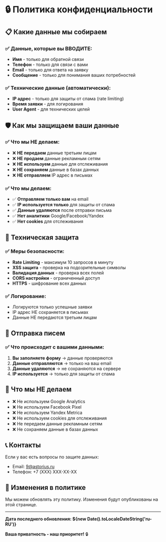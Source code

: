 # 🔒 Политика конфиденциальности

## 📋 Какие данные мы собираем

### ✅ Данные, которые вы ВВОДИТЕ:
- **Имя** - только для обратной связи
- **Телефон** - только для связи с вами  
- **Email** - только для ответа на заявку
- **Сообщение** - только для понимания ваших потребностей

### ✅ Технические данные (автоматически):
- **IP адрес** - только для защиты от спама (rate limiting)
- **Время заявки** - для логирования
- **User Agent** - для технических целей

## 🛡️ Как мы защищаем ваши данные

### ✅ Что мы НЕ делаем:
- ❌ **НЕ передаем** данные третьим лицам
- ❌ **НЕ продаем** данные рекламным сетям
- ❌ **НЕ используем** данные для отслеживания
- ❌ **НЕ сохраняем** данные в базах данных
- ❌ **НЕ отправляем** IP адрес в письмах

### ✅ Что мы делаем:
- ✅ **Отправляем только вам** на email
- ✅ **IP используется только** для защиты от спама
- ✅ **Данные удаляются** после отправки письма
- ✅ **Нет аналитики** Google/Facebook/Yandex
- ✅ **Нет cookies** для отслеживания

## 🔐 Техническая защита

### ✅ Меры безопасности:
- **Rate Limiting** - максимум 10 запросов в минуту
- **XSS защита** - проверка на подозрительные символы
- **Валидация данных** - проверка всех полей
- **CORS настройки** - ограниченный доступ
- **HTTPS** - шифрование всех данных

### ✅ Логирование:
- Логируются только успешные заявки
- IP адрес НЕ сохраняется в письмах
- Данные НЕ передаются третьим лицам

## 📧 Отправка писем

### ✅ Что происходит с вашими данными:
1. **Вы заполняете форму** → данные проверяются
2. **Данные отправляются** → только на ваш email
3. **Данные удаляются** → не сохраняются на сервере
4. **IP используется** → только для защиты от спама

## 🚫 Что мы НЕ делаем

- ❌ Не используем Google Analytics
- ❌ Не используем Facebook Pixel
- ❌ Не используем Yandex Metrica
- ❌ Не используем cookies для отслеживания
- ❌ Не передаем данные рекламным сетям
- ❌ Не сохраняем данные в базах данных

## 📞 Контакты

Если у вас есть вопросы по защите данных:
- Email: 9@astorius.ru
- Телефон: +7 (XXX) XXX-XX-XX

## 🔄 Изменения в политике

Мы можем обновлять эту политику. Изменения будут опубликованы на этой странице.

---

**Дата последнего обновления: ${new Date().toLocaleDateString('ru-RU')}**

**Ваша приватность - наш приоритет!** 🔒
